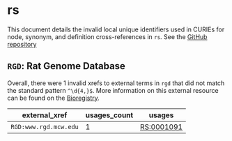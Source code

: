 # rs

This document details the invalid local unique identifiers used in CURIEs
for node, synonym, and definition cross-references in `rs`. See the [GitHub repository](https://github.com/rat-genome-database/RS-Rat-Strain-Ontology)


## `RGD`: Rat Genome Database

Overall, there were 1 invalid
xrefs to external terms in `rgd` that did not match the standard
pattern `^\d{4,}$`. More information on this
external resource can be found on the
[Bioregistry](https://bioregistry.io/rgd).

| external_xref         |   usages_count | usages                                          |
|-----------------------|----------------|-------------------------------------------------|
| `RGD:www.rgd.mcw.edu` |              1 | [RS:0001091](https://bioregistry.io/RS:0001091) |

